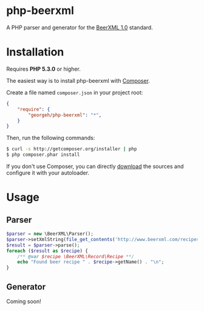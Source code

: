 php-beerxml
===========

A PHP parser and generator for the [BeerXML 1.0](http://www.beerxml.com/) standard.

Installation
============

Requires **PHP 5.3.0** or higher.

The easiest way is to install php-beerxml with [Composer](http://getcomposer.org/doc/00-intro.md).

Create a file named `composer.json` in your project root:

```json
{
    "require": {
        "georgeh/php-beerxml": "*",
    }
}
```

Then, run the following commands:

```bash
$ curl -s http://getcomposer.org/installer | php
$ php composer.phar install
```

If you don't use Composer, you can directly [download](https://github.com/georgeh/php-beerxml) the sources and configure it with your autoloader.
  
Usage
=====

Parser
------

```php
$parser = new \BeerXML\Parser();
$parser->setXmlString(file_get_contents('http://www.beerxml.com/recipes.xml'));
$result = $parser->parse();
foreach ($result as $recipe) {
    /** @var $recipe \BeerXML\Record\Recipe **/
    echo "Found beer recipe " . $recipe->getName() . "\n";
}
```

Generator
---------

Coming soon!
